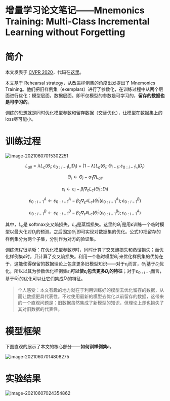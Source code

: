 # 增量学习论文笔记——Mnemonics Training: Multi-Class Incremental Learning without Forgetting


# 简介

本文发表于 [CVPR 2020](https://arxiv.org/pdf/2002.10211.pdf)，代码在[这里](https://github.com/yaoyao-liu/mnemonics)。

本文基于 Rehearsal strategy，从改进样例集的角度出发提出了 Mnemonics Training。他们把旧样例集（exemplars）进行了参数化，在训练过程中从两个层面进行优化：模型层面，数据层面。即不仅模型的参数是可学习的，**留存的数据也是可学习的**。

训练的思想就是同时优化模型参数和留存数据（交替优化），让模型在数据集上的loss尽可能小。



# 训练过程

![image-20210607015302251](https://i.loli.net/2021/06/07/yQbuxFCiYkzKJ4L.png)

$$L_{all} = \lambda L_c(\Theta_i;\varepsilon_{0:i-1}\bigcup D_i)+(1-\lambda)L_d(\Theta_i;\Theta_{i-1};\varepsilon_{0:i-1}\bigcup D_i) \tag{5}$$

$$\Theta_{i}\leftarrow\Theta_i-\alpha_1\nabla L_{all} \tag{6}$$

$$\varepsilon_i\leftarrow\varepsilon_i-\beta_i\nabla_{\varepsilon}L_c(\Theta_i^{'};D_i) \tag{9}$$

$$\varepsilon_{0:i-1}^{A}\leftarrow\varepsilon^A_{0:i-1}-\beta_2\nabla_{\varepsilon^A}L_c(\Theta^{'}_i(\varepsilon^A_{0:i-1});\varepsilon^B_{0:i-1}) \tag{10a}$$

$$\varepsilon_{0:i-1}^{B}\leftarrow\varepsilon^B_{0:i-1}-\beta_2\nabla_{\varepsilon^B}L_c(\Theta^{'}_i(\varepsilon^B_{0:i-1});\varepsilon^A_{0:i-1}) \tag{10b}$$

其中，$L_c$是 softmax交叉熵损失，$L_d$是蒸馏损失。这里的$\Theta_i^{'}$是用$\varepsilon$训练一个临时模型以最大化对$D_i$的预测。之后固定$\Theta_i^{'}$即可实现对数据集的优化。公式10把留存的样例集分为两个子集，分别作为对方的验证集。

训练流程很清晰：在优化模型参数$\Theta$时，同时计算了交叉熵损失和蒸馏损失；而优化样例集$\varepsilon$时，只计算了交叉熵损失。利用一个临时模型$\Theta_i^{'}$来优化样例集的优势在于，这能使得保留的数据理论上包含更多旧模型知识——对于$\varepsilon_i$而言，$\Theta_i^{'}$基于$D_i$优化，所以以其为参数优化样例集$\varepsilon_i$**可以使$\varepsilon_i$包含更多$D_i$的特征**；对于$\varepsilon_{0:i-1}$而言，基于$\Theta_i^{'}$的优化可以让它们集成$D_i$的特征。

> 个人感受：本文有趣的地方就在于利用训练好的模型去优化留存的数据，从而让数据更具代表性。不过使用最新的模型去优化以前留存的数据，这带来的一个直观问题是：旧数据虽然集成了新模型的知识，但理论上却也损失了其对旧数据的代表性。

# 模型框架

下图直观的展示了本文的核心部分——**如何训样例集$\varepsilon$**。

![image-20210607014808275](https://i.loli.net/2021/06/07/2kFRlgpwjJCdmnv.png)



# 实验结果

![image-20210607024354862](https://i.loli.net/2021/06/07/TSpRx6gLWusCqE5.png)


